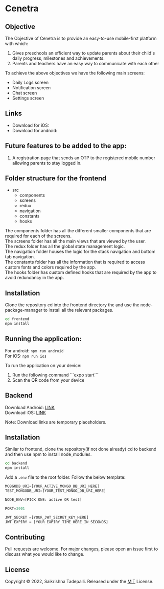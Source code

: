 # Cenetra


## Objective

The Objective of Cenetra is to provide an easy-to-use mobile-first platform with which:
1. Gives preschools an efficient way to update parents about their child's daily progress, milestones and achievements.
2. Parents and teachers have an easy way to communicate with each other

To achieve the above objectives we have the following main screens: <br />
<ul>
<li>Daily Logs screen
<li>Notification screen
<li>Chat screen
<li>Settings screen
</ul>

## Links
<ul>
<li> Download for iOS:
<li> Download for android:
</ul>

## Future features to be added to the app:
<ol>
<li> A registration page that sends an OTP to the registered mobile number allowing parents to stay logged in.
</ol>

## Folder structure for the frontend
<ul>
<li> src
<ul>
<li>components
<li>screens
<li>redux
<li>navigation
<li>constants
<li>hooks
</ul>
</ul>
  
  The components folder has all the different smaller components that are required for each of the screens. <br />
  The screens folder has all the main views that are viewed by the user. <br />
  The redux folder has all the global state management logic. <br />
  The navigation folder houses the logic for the stack navigation and bottom tab navigation. <br />
  The constants folder has all the information that is required to access custom fonts and colors required by the app. <br />
  The hooks folder has custom defined hooks that are required by the app to avoid redundancy in the app. <br />
  
  ## Installation
  Clone the repository cd into the frontend directory the and use the node-package-manager to install all the relevant packages.

```bash
cd frontend
npm install
```

## Running the application:

For android: ```npm run android``` <br />
For iOS: ```npm run ios``` <br />

To run the application on your device:
<ol>
<li>Run the following command ```expo start```
<li>Scan the QR code from your device
</ol>
  
  ## Backend

Download Android: [LINK](https://google.com)\
Download iOS: [LINK](https://google.com)

Note: Download links are temporary placeholders.

## Installation

Similar to frontend, clone the repository(if not done already) cd to backend and then use npm to install node_modules.

```bash
cd backend
npm install
```

Add a `.env` file to the root folder. Follow the below template:


```python
MOBGODB_URI=[YOUR_ACTIVE_MONGO_DB_URI_HERE]
TEST_MONGODB_URI=[YOUR_TEST_MONGO_DB_URI_HERE]

NODE_ENV=[PICK ONE: active OR test]

PORT=3001

JWT_SECRET =[YOUR_JWT_SECRET_KEY_HERE]
JWT_EXPIRY = [YOUR_EXPIRY_TIME_HERE_IN_SECONDS]
```

## Contributing
Pull requests are welcome. For major changes, please open an issue first to discuss what you would like to change.

## License
Copyright © 2022, Saikrishna Tadepalli. Released under the [MIT](https://choosealicense.com/licenses/mit/) License.

